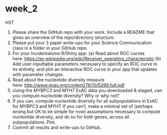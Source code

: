# week_2
HST

1.	Please share the GitHub repo with your work. Include a README that gives an overview of the repo/directory structure.
2.	Please put your 3 paper write-ups for your Science Communication class in a folder in your GitHub repo.
3.	For your Incidentalome R/Shiny app:
(a) Read about ROC curves here: https://en.wikipedia.org/wiki/Receiver_operating_characteristic
(b) Add user-inputtable parameters necessary to specify an ROC curve in its entirety, and plot an interactive ROC curve in your app that updates with parameter changes.
4.	Read about the nucleotide diversity measure here: http://www.pnas.org/content/76/10/5269.full.pdf
5.	Using the MYBPC3 and MYH7 ExAC data you downloaded & staged, can you compute nucleotide diversity? Why or why not?
6.	If you can, compute nucleotide diversity for all subpopulations in ExAC for MYBPC3 and MYH7. If you can’t, make a minimal set of (perhaps wrong but OK to be simple for now) assumptions necessary to compute nucleotide diversity, and do so for both genes, across all subpopulations. Plot.
7.	Commit all results and write-ups to GitHub.

